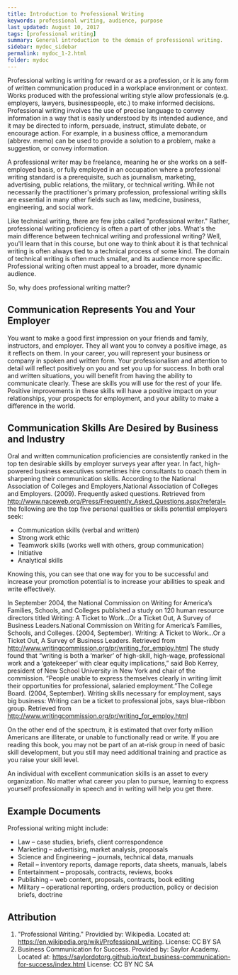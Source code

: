 ```yaml
---
title: Introduction to Professional Writing
keywords: professional writing, audience, purpose
last_updated: August 10, 2017
tags: [professional writing]
summary: General introduction to the domain of professional writing. 
sidebar: mydoc_sidebar
permalink: mydoc_1-2.html
folder: mydoc
---
```

Professional writing is writing for reward or as a profession, or it is any form of written communication produced in a workplace environment or context. Works produced with the professional writing style allow professionals (e.g. employers, lawyers, businesspeople, etc.) to make informed decisions. Professional writing involves the use of precise language to convey information in a way that is easily understood by its intended audience, and it may be directed to inform, persuade, instruct, stimulate debate, or encourage action. For example, in a business office, a memorandum (abbrev. memo) can be used to provide a solution to a problem, make a suggestion, or convey information.

A professional writer may be freelance, meaning he or she works on a self-employed basis, or fully employed in an occupation where a professional writing standard is a prerequisite, such as journalism, marketing, advertising, public relations, the military, or technical writing. While not necessarily the practitioner's primary profession, professional writing skills are essential in many other fields such as law, medicine, business, engineering, and social work.

Like technical writing, there are few jobs called "professional writer." Rather, professional writing proficiency is often a part of other jobs. What's the main difference between technical writing and professional writing? Well, you'll learn that in this course, but one way to think about it is that technical writing is often always tied to a technical process of some kind. The domain of technical writing is often much smaller, and its audience more specific. Professional writing often must appeal to a broader, more dynamic audience. 

So, why does professional writing matter?

## Communication Represents You and Your Employer
You want to make a good first impression on your friends and family, instructors, and employer. They all want you to convey a positive image, as it reflects on them. In your career, you will represent your business or company in spoken and written form. Your professionalism and attention to detail will reflect positively on you and set you up for success.
In both oral and written situations, you will benefit from having the ability to communicate clearly. These are skills you will use for the rest of your life. Positive improvements in these skills will have a positive impact on your relationships, your prospects for employment, and your ability to make a difference in the world.

## Communication Skills Are Desired by Business and Industry
Oral and written communication proficiencies are consistently ranked in the top ten desirable skills by employer surveys year after year. In fact, high-powered business executives sometimes hire consultants to coach them in sharpening their communication skills. According to the National Association of Colleges and Employers,National Association of Colleges and Employers. (2009). Frequently asked questions. Retrieved from http://www.naceweb.org/Press/Frequently_Asked_Questions.aspx?referal= the following are the top five personal qualities or skills potential employers seek:
- Communication skills (verbal and written)
- Strong work ethic
- Teamwork skills (works well with others, group communication)
- Initiative
- Analytical skills  

Knowing this, you can see that one way for you to be successful and increase your promotion potential is to increase your abilities to speak and write effectively.  

In September 2004, the National Commission on Writing for America’s Families, Schools, and Colleges published a study on 120 human resource directors titled Writing: A Ticket to Work…Or a Ticket Out, A Survey of Business Leaders.National Commission on Writing for America’s Families, Schools, and Colleges. (2004, September). Writing: A Ticket to Work…Or a Ticket Out, A Survey of Business Leaders. Retrieved from http://www.writingcommission.org/pr/writing_for_employ.html The study found that “writing is both a ‘marker’ of high-skill, high-wage, professional work and a ‘gatekeeper’ with clear equity implications,” said Bob Kerrey, president of New School University in New York and chair of the commission. “People unable to express themselves clearly in writing limit their opportunities for professional, salaried employment.”The College Board. (2004, September). Writing skills necessary for employment, says big business: Writing can be a ticket to professional jobs, says blue-ribbon group. Retrieved from http://www.writingcommission.org/pr/writing_for_employ.html  

On the other end of the spectrum, it is estimated that over forty million Americans are illiterate, or unable to functionally read or write. If you are reading this book, you may not be part of an at-risk group in need of basic skill development, but you still may need additional training and practice as you raise your skill level.  

An individual with excellent communication skills is an asset to every organization. No matter what career you plan to pursue, learning to express yourself professionally in speech and in writing will help you get there.

## Example Documents
Professional writing might include:
- Law – case studies, briefs, client correspondence
- Marketing – advertising, market analysis, proposals
- Science and Engineering – journals, technical data, manuals
- Retail – inventory reports, damage reports, data sheets, manuals, labels
- Entertainment – proposals, contracts, reviews, books
- Publishing – web content, proposals, contracts, book editing
- Military – operational reporting, orders production, policy or decision briefs, doctrine

## Attribution 
1. "Professional Writing." Providied by: Wikipedia. Located at: https://en.wikipedia.org/wiki/Professional_writing. License: CC BY SA
2. Business Communication for Success. Provided by: Saylor Academy. Located at: https://saylordotorg.github.io/text_business-communication-for-success/index.html License: CC BY NC SA
